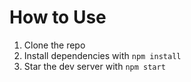 # How to Use
1. Clone the repo
2. Install dependencies with `npm install`
3. Star the dev server with `npm start`
